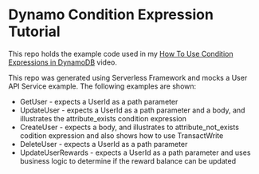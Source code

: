 # Dynamo Condition Expression Tutorial

This repo holds the example code used in my [How To Use Condition Expressions in DynamoDB](https://youtu.be/EacuuiQvJvg) video.

This repo was generated using Serverless Framework and mocks a User API Service example. The following examples are shown:
* GetUser - expects a UserId as a path parameter
* UpdateUser - expects a UserId as a path parameter and a body, and illustrates the attribute_exists condition expression
* CreateUser - expects a body, and illustrates to attribute_not_exists codition expression and also shows how to use TransactWrite
* DeleteUser - expects a UserId as a path parameter
* UpdateUserRewards - expects a UserId as a path parameter and uses business logic to determine if the reward balance can be updated
